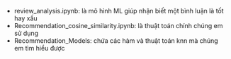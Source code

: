 - review_analysis.ipynb: là mô hình ML giúp nhận biết một bình luận là tốt hay xấu
- Recommendation_cosine_similarity.ipynb: là thuật toán chính chúng em sử dụng
- Recommendation_Models: chứa các hàm và thuật toán knn mà chúng em tìm hiểu được

